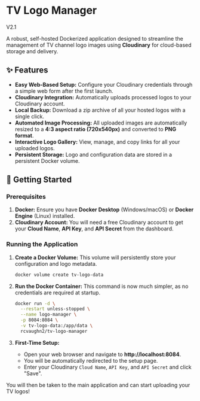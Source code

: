 # **TV Logo Manager**
V2.1

A robust, self-hosted Dockerized application designed to streamline the management of TV channel logo images using **Cloudinary** for cloud-based storage and delivery.

## **✨ Features**

- **Easy Web-Based Setup:** Configure your Cloudinary credentials through a simple web form after the first launch.
- **Cloudinary Integration:** Automatically uploads processed logos to your Cloudinary account.
- **Local Backup:** Download a zip archive of all your hosted logos with a single click.
- **Automated Image Processing:** All uploaded images are automatically resized to a **4:3 aspect ratio (720x540px)** and converted to **PNG format**.
- **Interactive Logo Gallery:** View, manage, and copy links for all your uploaded logos.
- **Persistent Storage:** Logo and configuration data are stored in a persistent Docker volume.

## **🚀 Getting Started**

### **Prerequisites**

1.  **Docker:** Ensure you have **Docker Desktop** (Windows/macOS) or **Docker Engine** (Linux) installed.
2.  **Cloudinary Account:** You will need a free Cloudinary account to get your **Cloud Name**, **API Key**, and **API Secret** from the dashboard.

### **Running the Application**

1.  **Create a Docker Volume:**
    This volume will persistently store your configuration and logo metadata.
    ```bash
    docker volume create tv-logo-data
    ```

2.  **Run the Docker Container:**
    This command is now much simpler, as no credentials are required at startup.
    ```bash
    docker run -d \
      --restart unless-stopped \
      --name logo-manager \
      -p 8084:8084 \
      -v tv-logo-data:/app/data \
      rcvaughn2/tv-logo-manager
    ```

3.  **First-Time Setup:**
    * Open your web browser and navigate to **http://localhost:8084**.
    * You will be automatically redirected to the setup page.
    * Enter your Cloudinary `Cloud Name`, `API Key`, and `API Secret` and click "Save".

You will then be taken to the main application and can start uploading your TV logos!